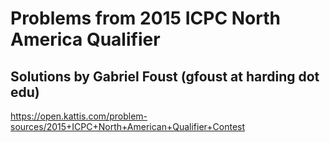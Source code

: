 # Problems from 2015 ICPC North America Qualifier
## Solutions by Gabriel Foust (gfoust at harding dot edu)

https://open.kattis.com/problem-sources/2015+ICPC+North+American+Qualifier+Contest
